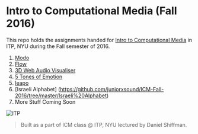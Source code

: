 # Intro to Computational Media (Fall 2016)
This repo holds the assignments handed for [Intro to Computational Media](https://github.com/ITPNYU/ICM-2016) in ITP, NYU during the Fall semester of 2016.

1. [Modo](https://github.com/juniorxsound/ICM-Fall-2016-/tree/master/Modo)
2. [Flow](https://github.com/juniorxsound/ICM-Fall-2016-/tree/master/Flow)
3. [3D Web Audio Visualiser](https://github.com/juniorxsound/ICM-Fall-2016-/tree/master/3D_Web_Audio_Visualiser)
4. [5 Tones of Emotion](https://github.com/juniorxsound/ICM-Fall-2016-/tree/master/5_Tones_of_Emotion)
5. [leapo](https://github.com/juniorxsound/ICM-Fall-2016/tree/master/leapo)
6. [Israeli Alphabet] (https://github.com/juniorxsound/ICM-Fall-2016/tree/master/Israeli%20Alphabet)
7. More Stuff Coming Soon

![ITP](https://github.com/juniorxsound/ICM-Fall-2016-/blob/master/assets/itp_logo.png "ITP Logo")

> Built as a part of ICM class @ ITP, NYU lectured by Daniel Shiffman.
